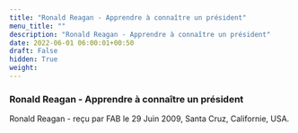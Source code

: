 ```yaml
---
title: "Ronald Reagan - Apprendre à connaître un président"
menu_title: ""
description: "Ronald Reagan - Apprendre à connaître un président"
date: 2022-06-01 06:00:01+00:50
draft: False
hidden: True
weight:
---
```

### Ronald Reagan - Apprendre à connaître un président

Ronald Reagan - reçu par FAB le 29 Juin 2009, Santa Cruz, Californie, USA.




